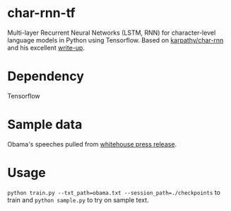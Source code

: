 # char-rnn-tf
Multi-layer Recurrent Neural Networks (LSTM, RNN) for character-level language models in Python using Tensorflow. Based on [karpathy/char-rnn](https://github.com/karpathy/char-rnn) and his excellent [write-up](http://karpathy.github.io/2015/05/21/rnn-effectiveness/).

# Dependency
Tensorflow

# Sample data
Obama's speeches pulled from [whitehouse press release](https://www.whitehouse.gov/briefing-room/speeches-and-remarks). 

# Usage
`python train.py --txt_path=obama.txt --session_path=./checkpoints` to train and `python sample.py` to try on sample text. 
